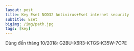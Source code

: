 ```yaml
---
layout: post
title: Key Eset NOD32 Antivirus+Eset internet security
subtitle: Eset
bigimg: /img/path.jpg
tags: [key]
---
```


Dùng đến tháng 10/2018: G2BU-X6R3-KTGS-K35W-7CPE

